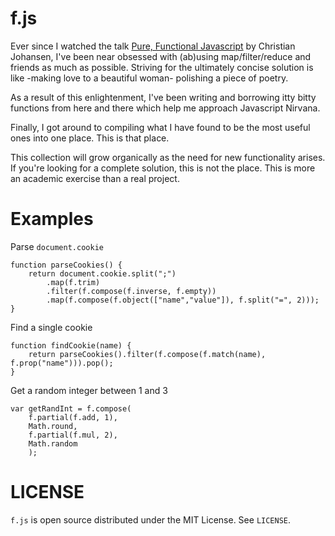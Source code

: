 f.js
====

Ever since I watched the talk [Pure, Functional Javascript](https://vimeo.com/49384334) by Christian Johansen, I've been near obsessed with (ab)using map/filter/reduce and friends as much as possible. Striving for the ultimately concise solution is like -making love to a beautiful woman- polishing a piece of poetry.

As a result of this enlightenment, I've been writing and borrowing itty bitty functions from here and there which help me approach Javascript Nirvana.

Finally, I got around to compiling what I have found to be the most useful ones into one place. This is that place.

This collection will grow organically as the need for new functionality arises. If you're looking for a complete solution, this is not the place. This is more an academic exercise than a real project.

Examples
========

Parse `document.cookie`

    function parseCookies() {
        return document.cookie.split(";")
            .map(f.trim)
            .filter(f.compose(f.inverse, f.empty))
            .map(f.compose(f.object(["name","value"]), f.split("=", 2)));
    }

Find a single cookie

    function findCookie(name) {
        return parseCookies().filter(f.compose(f.match(name), f.prop("name"))).pop();
    }

Get a random integer between 1 and 3

    var getRandInt = f.compose(
        f.partial(f.add, 1),
        Math.round,
        f.partial(f.mul, 2),
        Math.random
        );

LICENSE
=======

`f.js` is open source distributed under the MIT License. See `LICENSE`.
